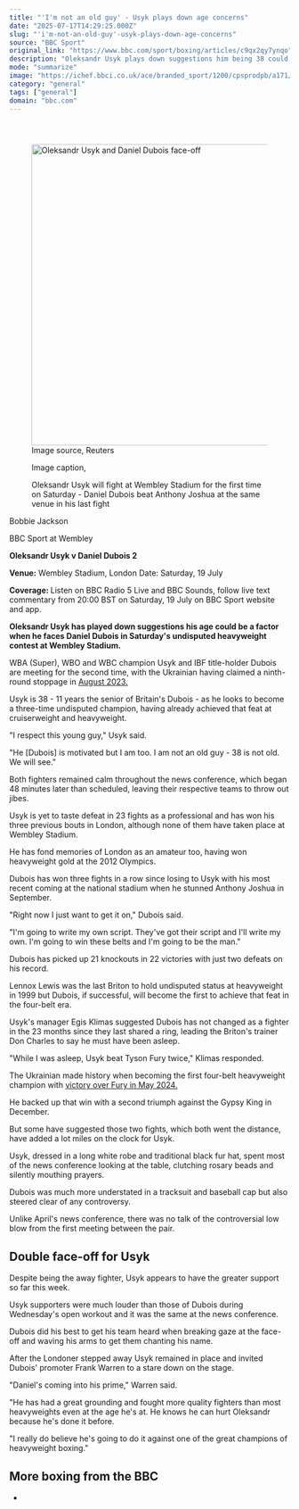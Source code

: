 ```yaml
---
title: "'I'm not an old guy' - Usyk plays down age concerns"
date: "2025-07-17T14:29:25.000Z"
slug: "'i'm-not-an-old-guy'-usyk-plays-down-age-concerns"
source: "BBC Sport"
original_link: "https://www.bbc.com/sport/boxing/articles/c9qx2qy7ynqo"
description: "Oleksandr Usyk plays down suggestions him being 38 could be a factor when he faces Daniel Dubois in Saturday's undisputed heavyweight contest."
mode: "summarize"
image: "https://ichef.bbci.co.uk/ace/branded_sport/1200/cpsprodpb/a171/live/5231c540-6312-11f0-a700-fb7b15f3374f.jpg"
category: "general"
tags: ["general"]
domain: "bbc.com"
---
```

<div id="readability-page-1" class="page"><article id="urn-bbc-ares--article-c9qx2qy7ynqo"><header data-component="headline-block"></header><div data-component="image-block"><figure><p><span><picture><source srcset="https://ichef.bbci.co.uk/ace/standard/240/cpsprodpb/a171/live/5231c540-6312-11f0-a700-fb7b15f3374f.jpg.webp 240w, https://ichef.bbci.co.uk/ace/standard/320/cpsprodpb/a171/live/5231c540-6312-11f0-a700-fb7b15f3374f.jpg.webp 320w, https://ichef.bbci.co.uk/ace/standard/480/cpsprodpb/a171/live/5231c540-6312-11f0-a700-fb7b15f3374f.jpg.webp 480w, https://ichef.bbci.co.uk/ace/standard/624/cpsprodpb/a171/live/5231c540-6312-11f0-a700-fb7b15f3374f.jpg.webp 624w, https://ichef.bbci.co.uk/ace/standard/800/cpsprodpb/a171/live/5231c540-6312-11f0-a700-fb7b15f3374f.jpg.webp 800w" type="image/webp"><img alt="Oleksandr Usyk and Daniel Dubois face-off " src="https://ichef.bbci.co.uk/ace/standard/960/cpsprodpb/a171/live/5231c540-6312-11f0-a700-fb7b15f3374f.jpg" srcset="https://ichef.bbci.co.uk/ace/standard/240/cpsprodpb/a171/live/5231c540-6312-11f0-a700-fb7b15f3374f.jpg 240w, https://ichef.bbci.co.uk/ace/standard/320/cpsprodpb/a171/live/5231c540-6312-11f0-a700-fb7b15f3374f.jpg 320w, https://ichef.bbci.co.uk/ace/standard/480/cpsprodpb/a171/live/5231c540-6312-11f0-a700-fb7b15f3374f.jpg 480w, https://ichef.bbci.co.uk/ace/standard/624/cpsprodpb/a171/live/5231c540-6312-11f0-a700-fb7b15f3374f.jpg 624w, https://ichef.bbci.co.uk/ace/standard/800/cpsprodpb/a171/live/5231c540-6312-11f0-a700-fb7b15f3374f.jpg 800w" width="960" height="540"></picture></span><span role="text"><span>Image source, </span>Reuters</span></p><figcaption><span>Image caption, </span><p>Oleksandr Usyk will fight at Wembley Stadium for the first time on Saturday - Daniel Dubois beat Anthony Joshua at the same venue in his last fight</p></figcaption></figure></div><div data-component="byline-block"><p>Bobbie Jackson</p><p>BBC Sport at Wembley</p></div><div data-component="text-block"><p><b>Oleksandr Usyk v Daniel Dubois 2</b></p><p><b>Venue:</b> Wembley Stadium, London Date: Saturday, 19 July</p><p><b>Coverage: </b>Listen on BBC Radio 5 Live and BBC Sounds, follow live text commentary from 20:00 BST on Saturday, 19 July on BBC Sport website and app.</p></div><div data-component="text-block"><p><b>Oleksandr Usyk has played down suggestions his age could be a factor when he faces Daniel Dubois in Saturday's undisputed heavyweight contest at Wembley Stadium.</b></p><p>WBA (Super), WBO and WBC champion Usyk and IBF title-holder Dubois are meeting for the second time, with the Ukrainian having claimed a ninth-round stoppage in <a href="https://www.bbc.com/sport/boxing/66631986">August 2023.</a></p><p>Usyk is 38 - 11 years the senior of Britain's Dubois - as he looks to become a three-time undisputed champion, having already achieved that feat at cruiserweight and heavyweight.</p><p>"I respect this young guy," Usyk said.</p><p>"He [Dubois] is motivated but I am too. I am not an old guy - 38 is not old. We will see."</p><p>Both fighters remained calm throughout the news conference, which began 48 minutes later than scheduled, leaving their respective teams to throw out jibes.</p><p>Usyk is yet to taste defeat in 23 fights as a professional and has won his three previous bouts in London, although none of them have taken place at Wembley Stadium.</p><p>He has fond memories of London as an amateur too, having won heavyweight gold at the 2012 Olympics.</p><p>Dubois has won three fights in a row since losing to Usyk with his most recent coming at the national stadium when he stunned Anthony Joshua in September.</p><p>"Right now I just want to get it on," Dubois said.</p><p>"I'm going to write my own script. They've got their script and I'll write my own. I'm going to win these belts and I'm going to be the man."</p><p>Dubois has picked up 21 knockouts in 22 victories with just two defeats on his record.</p><p>Lennox Lewis was the last Briton to hold undisputed status at heavyweight in 1999 but Dubois, if successful, will become the first to achieve that feat in the four-belt era.</p></div><div data-component="text-block"><p>Usyk's manager Egis Klimas suggested Dubois has not changed as a fighter in the 23 months since they last shared a ring, leading the Briton's trainer Don Charles to say he must have been asleep.</p><p>"While I was asleep, Usyk beat Tyson Fury twice," Klimas responded.</p><p>The Ukrainian made history when becoming the first four-belt heavyweight champion with <a href="https://www.bbc.com/sport/boxing/articles/clwwl4pq092o">victory over Fury in May 2024.</a></p><p>He backed up that win with a second triumph against the Gypsy King in December.</p><p>But some have suggested those two fights, which both went the distance, have added a lot miles on the clock for Usyk.</p><p>Usyk, dressed in a long white robe and traditional black fur hat, spent most of the news conference looking at the table, clutching rosary beads and silently mouthing prayers.</p><p>Dubois was much more understated in a tracksuit and baseball cap but also steered clear of any controversy.</p><p>Unlike April's news conference, there was no talk of the controversial low blow from the first meeting between the pair.</p></div><p data-component="subheadline-block"><h2 id="Double-faceoff-for-Usyk" tabindex="-1"><span role="text">Double face-off for Usyk</span></h2></p><div data-component="text-block"><p>Despite being the away fighter, Usyk appears to have the greater support so far this week.</p><p>Usyk supporters were much louder than those of Dubois during Wednesday's open workout and it was the same at the news conference.</p><p>Dubois did his best to get his team heard when breaking gaze at the face-off and waving his arms to get them chanting his name.</p><p>After the Londoner stepped away Usyk remained in place and invited Dubois' promoter Frank Warren to a stare down on the stage.</p><p>"Daniel's coming into his prime," Warren said.</p><p>"He has had a great grounding and fought more quality fighters than most heavyweights even at the age he's at. He knows he can hurt Oleksandr because he's done it before. </p><p>"I really do believe he's going to do it against one of the great champions of heavyweight boxing."</p></div><section data-component="links-block"><p><h2 type="normal">More boxing from the BBC</h2></p><ul role="list"><li></li></ul></section></article></div>